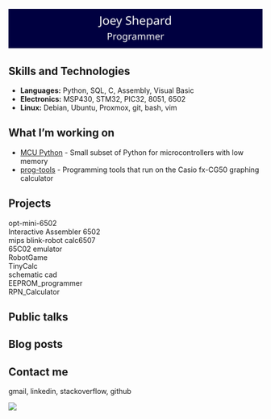 ![Joey Shepard](/header.svg)


## Skills and Technologies
- **Languages:**   Python, SQL, C, Assembly, Visual Basic
- **Electronics:** MSP430, STM32, PIC32, 8051, 6502
- **Linux:** Debian, Ubuntu, Proxmox, git, bash, vim

## What I’m working on
- [MCU Python](https://github.com/JoeyShepard/mcu-py) - Small subset of Python for microcontrollers with low memory  
- [prog-tools](https://github.com/JoeyShepard/prog-tools) - Programming tools that run on the Casio fx-CG50 graphing calculator

## Projects
opt-mini-6502  
Interactive Assembler 6502  
mips blink-robot
calc6507  
65C02 emulator  
RobotGame  
TinyCalc  
schematic cad  
EEPROM_programmer  
RPN_Calculator  

## Public talks
## Blog posts
## Contact me
gmail, linkedin, stackoverflow, github

<div align="left">
  <img src="https://github-readme-stats.vercel.app/api/top-langs/?username=JoeyShepard&layout=compact&langs_count=6" />
</div>
